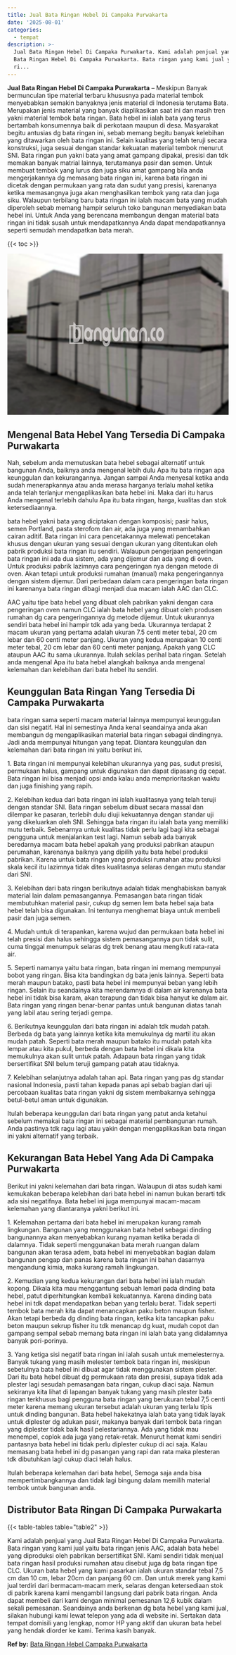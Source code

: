 ```yaml
---
title: Jual Bata Ringan Hebel Di Campaka Purwakarta
date: '2025-08-01'
categories:
  - tempat
description: >-
  Jual Bata Ringan Hebel Di Campaka Purwakarta. Kami adalah penjual yang Jual
  Bata Ringan Hebel Di Campaka Purwakarta. Bata ringan yang kami jual yaitu bata
  ri...
---
```


**Jual Bata Ringan Hebel Di Campaka Purwakarta** – Meskipun Banyak bermunculan tipe material terbaru khususnya pada material tembok menyebabkan semakin banyaknya jenis material di Indonesia terutama Bata. Merupakan jenis material yang banyak diaplikasikan saat ini dan masih tren yakni material tembok bata ringan. Bata hebel ini ialah bata yang terus bertambah konsumennya baik di perkotaan maupun di desa. Masyarakat begitu antusias dg bata ringan ini, sebab memang begitu banyak kelebihan yang ditawarkan oleh bata ringan ini. Selain kualitas yang telah teruji secara konstruksi, juga sesuai dengan standar kekuatan material tembok menurut SNI. Bata ringan pun yakni bata yang amat gampang dipakai, presisi dan tdk memakan banyak matrial lainnya, terutamanya pasir dan semen. Untuk membuat tembok yang lurus dan juga siku amat gampang bila anda mengerjakannya dg memasang bata ringan ini, karena bata ringan ini dicetak dengan permukaan yang rata dan sudut yang presisi, karenanya ketika memasangnya juga akan menghasilkan tembok yang rata dan juga siku. Walaupun terbilang baru bata ringan ini ialah macam bata yang mudah diperoleh sebab memang hampir seluruh toko bangunan menyediakan bata hebel ini. Untuk Anda yang berencana membangun dengan material bata ringan ini tidak susah untuk mendapatkannya Anda dapat mendapatkannya seperti semudah mendapatkan bata merah.

{{< toc >}}

![Jual Bata Ringan Hebel Di Campaka Purwakarta](/images/jual-hebel-murah-43.png)

## Mengenal Bata Hebel Yang Tersedia Di Campaka Purwakarta

Nah, sebelum anda memutuskan bata hebel sebagai alternatif untuk bangunan Anda, baiknya anda mengenal lebih dulu Apa itu bata ringan apa keunggulan dan kekurangannya. Jangan sampai Anda menyesal ketika anda sudah menerapkannya atau anda merasa harganya terlalu mahal ketika anda telah terlanjur mengaplikasikan bata hebel ini. Maka dari itu harus Anda mengenal terlebih dahulu Apa itu bata ringan, harga, kualitas dan stok ketersediaannya.

bata hebel yakni bata yang diciptakan dengan komposisi; pasir halus, semen Portland, pasta sterofom dan air, ada juga yang menambahkan cairan aditif. Bata ringan ini cara pencetakannya melewati pencetakan khusus dengan ukuran yang sesuai dengan ukuran yang ditentukan oleh pabrik produksi bata ringan itu sendiri. Walaupun pengerjaan pengeringan bata ringan ini ada dua sistem, ada yang dijemur dan ada yang di oven. Untuk produksi pabrik lazimnya cara pengeringan nya dengan metode di oven. Akan tetapi untuk produksi rumahan (manual) maka pengeringannya dengan sistem dijemur. Dari perbedaan dalam cara pengeringan bata ringan ini karenanya bata ringan dibagi menjadi dua macam ialah AAC dan CLC.

AAC yaitu tipe bata hebel yang dibuat oleh pabrikan yakni dengan cara pengeringan oven namun CLC ialah bata hebel yang dibuat oleh produsen rumahan dg cara pengeringannya dg metode dijemur. Untuk ukurannya sendiri bata hebel ini hampir tdk ada yang beda. Ukurannya terdapat 2 macam ukuran yang pertama adalah ukuran 7.5 centi meter tebal, 20 cm lebar dan 60 centi meter panjang. Ukuran yang kedua merupakan 10 centi meter tebal, 20 cm lebar dan 60 centi meter panjang. Apakah yang CLC ataupun AAC itu sama ukurannya. Itulah sekilas perihal bata ringan. Setelah anda mengenal Apa itu bata hebel alangkah baiknya anda mengenal kelemahan dan kelebihan dari bata hebel itu sendiri.

## Keunggulan Bata Ringan Yang Tersedia Di Campaka Purwakarta

bata ringan sama seperti macam material lainnya mempunyai keunggulan dan sisi negatif. Hal ini semestinya Anda kenal seandainya anda akan membangun dg mengaplikasikan material bata ringan sebagai dindingnya. Jadi anda mempunyai hitungan yang tepat. Diantara keunggulan dan kelemahan dari bata ringan ini yaitu berikut ini.

1\. Bata ringan ini mempunyai kelebihan ukurannya yang pas, sudut presisi, permukaan halus, gampang untuk digunakan dan dapat dipasang dg cepat. Bata ringan ini bisa menjadi opsi anda kalau anda memprioritaskan waktu dan juga finishing yang rapih.

2\. Kelebihan kedua dari bata ringan ini ialah kualitasnya yang telah teruji dengan standar SNI. Bata ringan sebelum dibuat secara massal dan dilempar ke pasaran, terlebih dulu diuji kekuatannya dengan standar uji yang dikeluarkan oleh SNI. Sehingga bata ringan itu ialah bata yang memiliki mutu terbaik. Sebenarnya untuk kualitas tidak perlu lagi bagi kita sebagai pengguna untuk menjalankan test lagi. Namun sebab ada banyak beredarnya macam bata hebel apakah yang produksi pabrikan ataupun perumahan, karenanya baiknya yang dipilih yaitu bata hebel produksi pabrikan. Karena untuk bata ringan yang produksi rumahan atau produksi skala kecil itu lazimnya tidak dites kualitasnya selaras dengan mutu standar dari SNI.

3\. Kelebihan dari bata ringan berikutnya adalah tidak menghabiskan banyak material lain dalam pemasangannya. Pemasangan bata ringan tidak membutuhkan material pasir, cukup dg semen lem bata hebel saja bata hebel telah bisa digunakan. Ini tentunya menghemat biaya untuk membeli pasir dan juga semen.

4\. Mudah untuk di terapankan, karena wujud dan permukaan bata hebel ini telah presisi dan halus sehingga sistem pemasangannya pun tidak sulit, cuma tinggal menumpuk selaras dg trek benang atau mengikuti rata-rata air.

5\. Seperti namanya yaitu bata ringan, bata ringan ini memang mempunyai bobot yang ringan. Bisa kita bandingkan dg bata jenis lainnya. Seperti bata merah maupun batako, pasti bata hebel ini mempunyai beban yang lebih ringan. Selain itu seandainya kita merendamnya di dalam air karenanya bata hebel ini tidak bisa karam, akan terapung dan tidak bisa hanyut ke dalam air. Bata ringan yang ringan benar-benar pantas untuk bangunan diatas tanah yang labil atau sering terjadi gempa.

6\. Berikutnya keunggulan dari bata ringan ini adalah tdk mudah patah. Berbeda dg bata yang lainnya ketika kita memukulnya dg martil itu akan mudah patah. Seperti bata merah maupun batako itu mudah patah kita lempar atau kita pukul, berbeda dengan bata hebel ini dikala kita memukulnya akan sulit untuk patah. Adapaun bata ringan yang tidak bersertifikat SNI belum teruji gampang patah atau tidaknya.

7\. Kelebihan selanjutnya adalah tahan api. Bata ringan yang pas dg standar nasional Indonesia, pasti tahan kepada panas api sebab bagian dari uji percobaan kualitas bata ringan yakni dg sistem membakarnya sehingga betul-betul aman untuk digunakan.

Itulah beberapa keunggulan dari bata ringan yang patut anda ketahui sebelum memakai bata ringan ini sebagai material pembangunan rumah. Anda pastinya tdk ragu lagi atau yakin dengan mengaplikasikan bata ringan ini yakni alternatif yang terbaik.

## Kekurangan Bata Hebel Yang Ada Di Campaka Purwakarta

Berikut ini yakni kelemahan dari bata ringan. Walaupun di atas sudah kami kemukakan beberapa kelebihan dari bata hebel ini namun bukan berarti tdk ada sisi negatifnya. Bata hebel ini juga mempunyai macam-macam kelemahan yang diantaranya yakni berikut ini.

1\. Kelemahan pertama dari bata hebel ini merupakan kurang ramah lingkungan. Bangunan yang menggunakan bata hebel sebagai dinding bangunannya akan menyebabkan kurang nyaman ketika berada di dalamnya. Tidak seperti menggunakan bata merah ruangan dalam bangunan akan terasa adem, bata hebel ini menyebabkan bagian dalam bangunan pengap dan panas karena bata ringan ini bahan dasarnya mengandung kimia, maka kurang ramah lingkungan.

2\. Kemudian yang kedua kekurangan dari bata hebel ini ialah mudah kopong. Dikala kita mau menggantung sebuah lemari pada dinding bata hebel, patut diperhitungkan kembali kekuatannya. Karena dinding bata hebel ini tdk dapat mendapatkan beban yang terlalu berat. Tidak seperti tembok bata merah kita dapat menancapkan paku beton maupun fisher. Akan tetapi berbeda dg dinding bata ringan, ketika kita tancapkan paku beton maupun sekrup fisher itu tdk menancap dg kuat, mudah copot dan gampang sempal sebab memang bata ringan ini ialah bata yang didalamnya banyak pori-porinya.

3\. Yang ketiga sisi negatif bata ringan ini ialah susah untuk memelesternya. Banyak tukang yang masih melester tembok bata ringan ini, meskipun sebetulnya bata hebel ini dibuat agar tidak menggunakan sistem plester. Dari itu bata hebel dibuat dg permukaan rata dan presisi, supaya tidak ada plester lagi sesudah pemasangan bata ringan, cukup diaci saja. Namun sekiranya kita lihat di lapangan banyak tukang yang masih plester bata ringan terkhusus bagi pengguna bata ringan yang berukuran tebal 7,5 centi meter karena memang ukuran tersebut adalah ukuran yang terlalu tipis untuk dinding bangunan. Bata hebel hakekatnya ialah bata yang tidak layak untuk diplester dg adukan pasir, makanya banyak dari tembok bata ringan yang diplester tidak baik hasil pelestariannya. Ada yang tidak mau menempel, coplok ada juga yang retak-retak. Menurut hemat kami sendiri pantasnya bata hebel ini tidak perlu diplester cukup di aci saja. Kalau memasang bata hebel ini dg pasangan yang rapi dan rata maka plesteran tdk dibutuhkan lagi cukup diaci telah halus.

Itulah beberapa kelemahan dari bata hebel, Semoga saja anda bisa mempertimbangkannya dan tidak lagi bingung dalam memilih material tembok untuk bangunan anda.

## Distributor Bata Ringan Di Campaka Purwakarta

{{< table-tables table="table2" >}}

Kami adalah penjual yang Jual Bata Ringan Hebel Di Campaka Purwakarta. Bata ringan yang kami jual yaitu bata ringan jenis AAC, adalah bata hebel yang diproduksi oleh pabrikan bersertifikat SNI. Kami sendiri tidak menjual bata ringan hasil produksi rumahan atau disebut juga dg bata ringan tipe CLC. Ukuran bata hebel yang kami pasarkan ialah ukuran standar tebal 7,5 cm dan 10 cm, lebar 20cm dan panjang 60 cm. Dan untuk merek yang kami jual terdiri dari bermacam-macam merk, selaras dengan ketersediaan stok di pabrik karena kami mengambil langsung dari pabrik bata ringan. Anda dapat membeli dari kami dengan minimal pemesanan 12,6 kubik dalam sekali pemesanan. Seandainya anda berkenan dg bata hebel yang kami jual, silakan hubungi kami lewat telepon yang ada di website ini. Sertakan data tempat domisili yang lengkap, nomor HP yang aktif dan ukuran bata hebel yang hendak diorder ke kami. Terima kasih banyak.

**Ref by:** [Bata Ringan Hebel Campaka Purwakarta](https://id.wikipedia.org/wiki/Bata)
